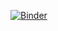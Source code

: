 [![Binder](https://mybinder.org/badge_logo.svg)](https://mybinder.org/v2/gh/ccha23/Agglomerative-Info-Clustering/master?filepath=notebook%2Fdemo.ipynb)
